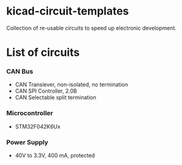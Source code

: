 # kicad-circuit-templates
Collection of re-usable circuits to speed up electronic development.

# List of circuits

### CAN Bus

* CAN Transiever, non-isolated, no termination
* CAN SPI Controller, 2.0B
* CAN Selectable split termination

### Microcontroller

* STM32F042K6Ux

### Power Supply

* 40V to 3.3V, 400 mA, protected

